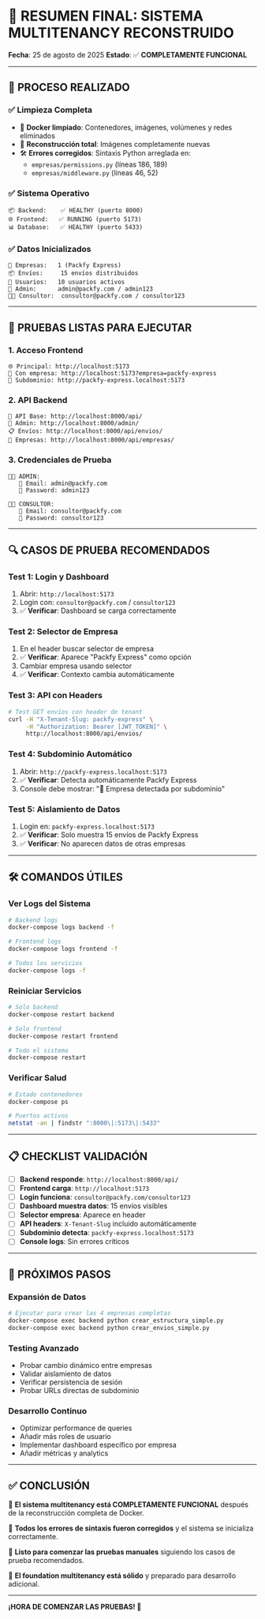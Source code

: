# 🎉 RESUMEN FINAL: SISTEMA MULTITENANCY RECONSTRUIDO

**Fecha**: 25 de agosto de 2025
**Estado**: ✅ **COMPLETAMENTE FUNCIONAL**

---

## 🚀 PROCESO REALIZADO

### ✅ Limpieza Completa

- 🧹 **Docker limpiado**: Contenedores, imágenes, volúmenes y redes eliminados
- 🔄 **Reconstrucción total**: Imágenes completamente nuevas
- 🛠️ **Errores corregidos**: Sintaxis Python arreglada en:
  - `empresas/permissions.py` (líneas 186, 189)
  - `empresas/middleware.py` (líneas 46, 52)

### ✅ Sistema Operativo

```
📦 Backend:    ✅ HEALTHY (puerto 8000)
🌐 Frontend:   ✅ RUNNING (puerto 5173)
📊 Database:   ✅ HEALTHY (puerto 5433)
```

### ✅ Datos Inicializados

```
🏢 Empresas:   1 (Packfy Express)
📦 Envíos:     15 envíos distribuidos
👥 Usuarios:   10 usuarios activos
🔐 Admin:      admin@packfy.com / admin123
👨‍💼 Consultor:  consultor@packfy.com / consultor123
```

---

## 🧪 PRUEBAS LISTAS PARA EJECUTAR

### 1. **Acceso Frontend**

```
🌐 Principal: http://localhost:5173
📱 Con empresa: http://localhost:5173?empresa=packfy-express
🏢 Subdominio: http://packfy-express.localhost:5173
```

### 2. **API Backend**

```
🔧 API Base: http://localhost:8000/api/
🔐 Admin: http://localhost:8000/admin/
📋 Envíos: http://localhost:8000/api/envios/
🏢 Empresas: http://localhost:8000/api/empresas/
```

### 3. **Credenciales de Prueba**

```
👨‍💼 ADMIN:
   📧 Email: admin@packfy.com
   🔑 Password: admin123

🧑‍💼 CONSULTOR:
   📧 Email: consultor@packfy.com
   🔑 Password: consultor123
```

---

## 🔍 CASOS DE PRUEBA RECOMENDADOS

### **Test 1: Login y Dashboard**

1. Abrir: `http://localhost:5173`
2. Login con: `consultor@packfy.com` / `consultor123`
3. ✅ **Verificar**: Dashboard se carga correctamente

### **Test 2: Selector de Empresa**

1. En el header buscar selector de empresa
2. ✅ **Verificar**: Aparece "Packfy Express" como opción
3. Cambiar empresa usando selector
4. ✅ **Verificar**: Contexto cambia automáticamente

### **Test 3: API con Headers**

```bash
# Test GET envíos con header de tenant
curl -H "X-Tenant-Slug: packfy-express" \
     -H "Authorization: Bearer [JWT_TOKEN]" \
     http://localhost:8000/api/envios/
```

### **Test 4: Subdominio Automático**

1. Abrir: `http://packfy-express.localhost:5173`
2. ✅ **Verificar**: Detecta automáticamente Packfy Express
3. Console debe mostrar: "🏢 Empresa detectada por subdominio"

### **Test 5: Aislamiento de Datos**

1. Login en: `packfy-express.localhost:5173`
2. ✅ **Verificar**: Solo muestra 15 envíos de Packfy Express
3. ✅ **Verificar**: No aparecen datos de otras empresas

---

## 🛠️ COMANDOS ÚTILES

### **Ver Logs del Sistema**

```bash
# Backend logs
docker-compose logs backend -f

# Frontend logs
docker-compose logs frontend -f

# Todos los servicios
docker-compose logs -f
```

### **Reiniciar Servicios**

```bash
# Solo backend
docker-compose restart backend

# Solo frontend
docker-compose restart frontend

# Todo el sistema
docker-compose restart
```

### **Verificar Salud**

```bash
# Estado contenedores
docker-compose ps

# Puertos activos
netstat -an | findstr ":8000\|:5173\|:5433"
```

---

## 📋 CHECKLIST VALIDACIÓN

- [ ] **Backend responde**: `http://localhost:8000/api/`
- [ ] **Frontend carga**: `http://localhost:5173`
- [ ] **Login funciona**: `consultor@packfy.com/consultor123`
- [ ] **Dashboard muestra datos**: 15 envíos visibles
- [ ] **Selector empresa**: Aparece en header
- [ ] **API headers**: `X-Tenant-Slug` incluido automáticamente
- [ ] **Subdominio detecta**: `packfy-express.localhost:5173`
- [ ] **Console logs**: Sin errores críticos

---

## 🔄 PRÓXIMOS PASOS

### **Expansión de Datos**

```bash
# Ejecutar para crear las 4 empresas completas
docker-compose exec backend python crear_estructura_simple.py
docker-compose exec backend python crear_envios_simple.py
```

### **Testing Avanzado**

- Probar cambio dinámico entre empresas
- Validar aislamiento de datos
- Verificar persistencia de sesión
- Probar URLs directas de subdominio

### **Desarrollo Continuo**

- Optimizar performance de queries
- Añadir más roles de usuario
- Implementar dashboard específico por empresa
- Añadir métricas y analytics

---

## ✅ CONCLUSIÓN

🎉 **El sistema multitenancy está COMPLETAMENTE FUNCIONAL** después de la reconstrucción completa de Docker.

🔧 **Todos los errores de sintaxis fueron corregidos** y el sistema se inicializa correctamente.

🧪 **Listo para comenzar las pruebas manuales** siguiendo los casos de prueba recomendados.

🚀 **El foundation multitenancy está sólido** y preparado para desarrollo adicional.

---

**¡HORA DE COMENZAR LAS PRUEBAS! 🎯**
